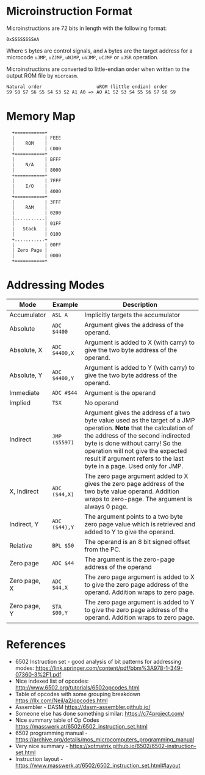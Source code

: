 # Microinstruction Format

Microinstructions are 72 bits in length with the following format:

```
0xSSSSSSSSAA
```

Where `S` bytes are control signals, and `A` bytes are the target address for a microcode `uJMP`, `uZJMP`, `uNJMP`, `uVJMP`, `uCJMP` or `uJSR` operation.

Microinstructions are converted to little-endian order when written to the output ROM file by `microasm`.

```
Natural order                    uROM (little endian) order
S9 S8 S7 S6 S5 S4 S3 S2 A1 A0 => AO A1 S2 S3 S4 S5 S6 S7 S8 S9 
```

# Memory Map

```
  +===========+ 
  |           | FEEE
  |    ROM    |
  |           | C000
  +===========+
  |           | BFFF
  |    N/A    | 
  |           | 8000 
  +===========+
  |           | 7FFF
  |    I/O    | 
  |           | 4000
  +===========+
  |           | 3FFF
  |    RAM    |
  |           | 0200
  |...........| 
  |           | 01FF
  |   Stack   | 
  |           | 0100 
  +...........+
  |           | 00FF
  | Zero Page |
  |           | 0000
  +===========+     
```


# Addressing Modes

| Mode | Example | Description |
|------|---------|-------------|
| Accumulator | `ASL A` | Implicitly targets the accumulator 
| Absolute | `ADC $4400` | Argument gives the address of the operand. 
| Absolute, X | `ADC $4400,X` | Argument is added to X (with carry) to give the two byte address of the operand. 
| Absolute, Y | `ADC $4400,Y` | Argument is added to Y (with carry) to give the two byte address of the operand. 
| Immediate | `ADC #$44`| Argument is the operand 
| Implied | `TSX` | No operand |
| Indirect | `JMP ($5597)` | Argument gives the address of a two byte value used as the target of a JMP operation. **Note** that the calculation of the address of the second indirected byte is done without carry!  So the operation will not give the expected result if argument refers to the last byte in a page. Used only for JMP. 
| X, Indirect | `ADC ($44,X)` | The zero page argument added to X gives the zero page address of the two byte value operand.  Addition wraps to zero-page.  The argument is always 0 page. 
| Indirect, Y | `ADC ($44),Y` | The argument points to a two byte zero page value which is retrieved and added to Y to give the operand. 
| Relative | `BPL $50` | The operand is an 8 bit signed offset from the PC. 
| Zero page | `ADC $44` | The argument is the zero-page address of the operand 
| Zero page, X | `ADC $44,X` | The zero page argument is added to X to give the zero page address of the operand.  Addition wraps to zero page. 
| Zero page, Y | `STA $00,Y` | The zero page argument is added to Y to give the zero page address of the operand.  Addition wraps to zero page. 

# References

* 6502 Instruction set - good analysis of bit patterns for addressing modes: https://link.springer.com/content/pdf/bbm%3A978-1-349-07360-3%2F1.pdf
* Nice indexed list of opcodes: http://www.6502.org/tutorials/6502opcodes.html
* Table of opcodes with some grouping breakdown https://llx.com/Neil/a2/opcodes.html
* Assembler - DASM https://dasm-assembler.github.io/
* Someone else has done something similar: https://c74project.com/
* Nice summary table of Op Codes https://masswerk.at/6502/6502_instruction_set.html
* 6502 programming manual - https://archive.org/details/mos_microcomputers_programming_manual
* Very nice summary - https://xotmatrix.github.io/6502/6502-instruction-set.html
* Instruction layout - https://www.masswerk.at/6502/6502_instruction_set.html#layout